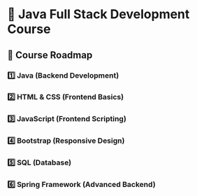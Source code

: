 # 🚀 Java Full Stack Development Course  

## 📌 Course Roadmap  

### 1️⃣ Java (Backend Development)  

### 2️⃣ HTML & CSS (Frontend Basics)  

### 3️⃣ JavaScript (Frontend Scripting)  

### 4️⃣ Bootstrap (Responsive Design)  

### 5️⃣ SQL (Database)  

### 6️⃣ Spring Framework (Advanced Backend)  
